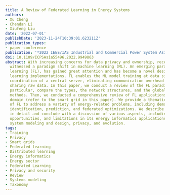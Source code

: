 ```yaml
---
title: A Review of Federated Learning in Energy Systems
authors:
- Xu Cheng
- Chendan Li
- Xiufeng Liu
date: '2022-07-01'
publishDate: '2023-11-24T10:39:01.623211Z'
publication_types:
- paper-conference
publication: '*2022 IEEE/IAS Industrial and Commercial Power System Asia (I&CPS Asia)*'
doi: 10.1109/ICPSAsia55496.2022.9949863
abstract: With increasing concerns for data privacy and ownership, recent years have
  witnessed a paradigm shift in machine learning (ML). An emerging paradigm, federated
  learning (FL), has gained great attention and has become a novel design for machine
  learning implementations. FL enables the ML model training at data silos under the
  coordination of a central server, eliminating communication overhead and without
  sharing raw data. In this paper, we conduct a review of the FL paradigm and, in
  particular, compare the types, the network structures, and the global model aggregation
  methods. Then, we conducted a comprehensive review of FL applications in the energy
  domain (refer to the smart grid in this paper). We provide a thematic classification
  of FL to address a variety of energy-related problems, including demand response,
  identification, prediction, and federated optimizations. We describe the taxonomy
  in detail and conclude with a discussion of various aspects, including challenges,
  opportunities, and limitations in its energy informatics applications, such as energy
  system modeling and design, privacy, and evolution.
tags:
- Training
- Privacy
- Smart grids
- Federated learning
- Distributed learning
- Energy informatics
- Energy sector
- Federated Learning
- Privacy and security
- Review
- Systems modeling
- Taxonomy
---
```

